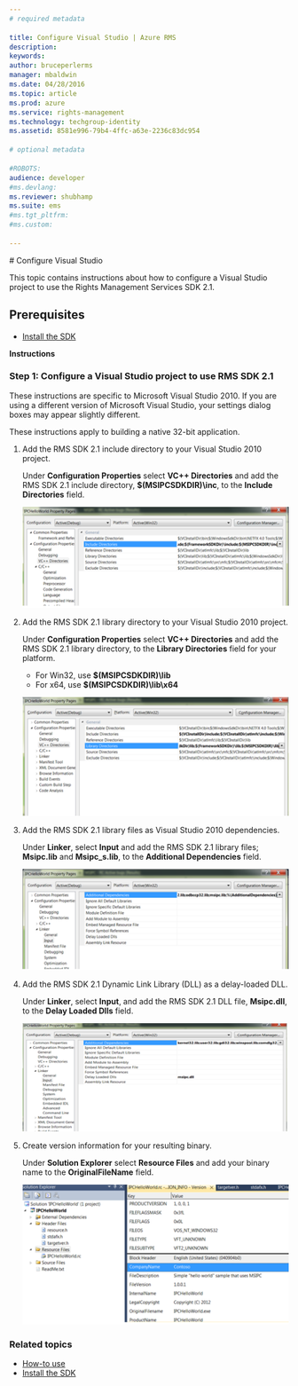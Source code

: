 ```yaml
---
# required metadata

title: Configure Visual Studio | Azure RMS
description:
keywords:
author: bruceperlerms
manager: mbaldwin
ms.date: 04/28/2016
ms.topic: article
ms.prod: azure
ms.service: rights-management
ms.technology: techgroup-identity
ms.assetid: 8581e996-79b4-4ffc-a63e-2236c83dc954

# optional metadata

#ROBOTS:
audience: developer
#ms.devlang:
ms.reviewer: shubhamp
ms.suite: ems
#ms.tgt_pltfrm:
#ms.custom:

---
```


﻿# Configure Visual Studio

This topic contains instructions about how to configure a Visual Studio project to use the Rights Management Services SDK 2.1.

## Prerequisites

-   [Install the SDK](create_your_first_rights_aware_application.md)

**Instructions**

### Step 1: Configure a Visual Studio project to use RMS SDK 2.1

These instructions are specific to Microsoft Visual Studio 2010. If you are using a different version of Microsoft Visual Studio, your settings dialog boxes may appear slightly different.

These instructions apply to building a native 32-bit application.

1.  Add the RMS SDK 2.1 include directory to your Visual Studio 2010 project.

    Under **Configuration Properties** select **VC++ Directories** and add the RMS SDK 2.1 include directory, **$(MSIPCSDKDIR)\\inc**, to the **Include Directories** field.

    ![Configuration properties include directories field](../media/INCLUDE_DIRECTORIES.png)

2.  Add the RMS SDK 2.1 library directory to your Visual Studio 2010 project.

    Under **Configuration Properties** select **VC++ Directories** and add the RMS SDK 2.1 library directory, to the **Library Directories** field for your platform.

    -   For Win32, use **$(MSIPCSDKDIR)\\lib**
    -   For x64, use **$(MSIPCSDKDIR)\\lib\\x64**

    ![Configuration properties library directories field](../media/LIBRARY_DIRECTORIES.png)

3.  Add the RMS SDK 2.1 library files as Visual Studio 2010 dependencies.

    Under **Linker**, select **Input** and add the RMS SDK 2.1 library files; **Msipc.lib** and **Msipc\_s.lib**, to the **Additional Dependencies** field.

    ![Linker library dependencies field](../media/ADDITIONAL_DEPENDENCIES.png)

4.  Add the RMS SDK 2.1 Dynamic Link Library (DLL) as a delay-loaded DLL.

    Under **Linker**, select **Input**, and add the RMS SDK 2.1 DLL file, **Msipc.dll**, to the **Delay Loaded Dlls** field.

    ![Linker delay-loaded libraries field](../media/DELAY_LOADED.png)

5.  Create version information for your resulting binary.

    Under **Solution Explorer** select **Resource Files** and add your binary name to the **OriginalFileName** field.

    ![Solution explorer resource files field](../media/ORIGINAL_FILE_NAME.png)

### Related topics

* [How-to use](how_to_use_msipc.md)
* [Install the SDK](create_your_first_rights_aware_application.md)
 

 



